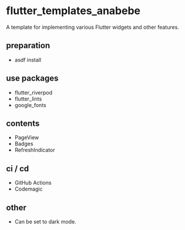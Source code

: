 # flutter_templates_anabebe

A template for implementing various Flutter widgets and other features.

## preparation

- asdf install

## use packages

- flutter_riverpod
- flutter_lints
- google_fonts

## contents

- PageView
- Badges
- RefreshIndicator

## ci / cd

- GitHub Actions
- Codemagic

## other

- Can be set to dark mode.